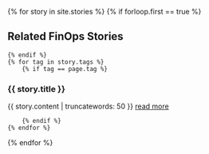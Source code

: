 {% for story in site.stories %}
	{% if forloop.first == true %}
## Related FinOps Stories	
	{% endif %}
	{% for tag in story.tags %}
		{% if tag == page.tag %}
<h3>{{ story.title }}</h3>
{{ story.content | truncatewords: 50 }}
<a href="{{ story.url }}">read more</a>
	
		{% endif %}
	{% endfor %}
{% endfor %}